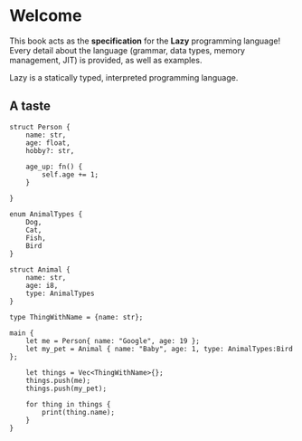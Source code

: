 # Welcome

This book acts as the **specification** for the **Lazy** programming language! Every detail about the language (grammar, data types, memory management, JIT) is provided, as well as examples. 

Lazy is a statically typed, interpreted programming language. 

## A taste

```
struct Person {
    name: str,
    age: float,
    hobby?: str,

    age_up: fn() {
        self.age += 1;
    }

}

enum AnimalTypes {
    Dog,
    Cat,
    Fish,
    Bird
}

struct Animal {
    name: str,
    age: i8,
    type: AnimalTypes
}

type ThingWithName = {name: str};

main {
    let me = Person{ name: "Google", age: 19 };
    let my_pet = Animal { name: "Baby", age: 1, type: AnimalTypes:Bird };

    let things = Vec<ThingWithName>{};
    things.push(me);
    things.push(my_pet);

    for thing in things {
        print(thing.name);
    }
}
```